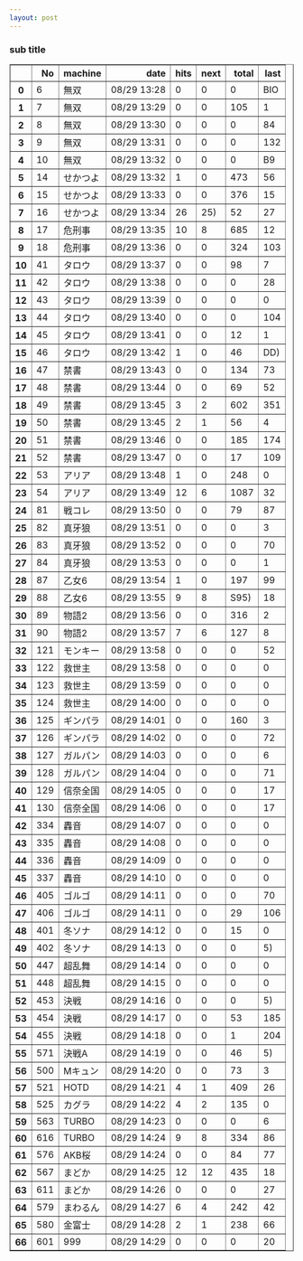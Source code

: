 ```yaml
---
layout: post
---
```


### sub title

<table border="1" class="dataframe">
  <thead>
    <tr style="text-align: right;">
      <th></th>
      <th>No</th>
      <th>machine</th>
      <th>date</th>
      <th>hits</th>
      <th>next</th>
      <th>total</th>
      <th>last</th>
    </tr>
  </thead>
  <tbody>
    <tr>
      <th>0</th>
      <td>6</td>
      <td>無双</td>
      <td>08/29 13:28</td>
      <td>0</td>
      <td>0</td>
      <td>0</td>
      <td>BIO</td>
    </tr>
    <tr>
      <th>1</th>
      <td>7</td>
      <td>無双</td>
      <td>08/29 13:29</td>
      <td>0</td>
      <td>0</td>
      <td>105</td>
      <td>1</td>
    </tr>
    <tr>
      <th>2</th>
      <td>8</td>
      <td>無双</td>
      <td>08/29 13:30</td>
      <td>0</td>
      <td>0</td>
      <td>0</td>
      <td>84</td>
    </tr>
    <tr>
      <th>3</th>
      <td>9</td>
      <td>無双</td>
      <td>08/29 13:31</td>
      <td>0</td>
      <td>0</td>
      <td>0</td>
      <td>132</td>
    </tr>
    <tr>
      <th>4</th>
      <td>10</td>
      <td>無双</td>
      <td>08/29 13:32</td>
      <td>0</td>
      <td>0</td>
      <td>0</td>
      <td>B9</td>
    </tr>
    <tr>
      <th>5</th>
      <td>14</td>
      <td>せかつよ</td>
      <td>08/29 13:32</td>
      <td>1</td>
      <td>0</td>
      <td>473</td>
      <td>56</td>
    </tr>
    <tr>
      <th>6</th>
      <td>15</td>
      <td>せかつよ</td>
      <td>08/29 13:33</td>
      <td>0</td>
      <td>0</td>
      <td>376</td>
      <td>15</td>
    </tr>
    <tr>
      <th>7</th>
      <td>16</td>
      <td>せかつよ</td>
      <td>08/29 13:34</td>
      <td>26</td>
      <td>25)</td>
      <td>52</td>
      <td>27</td>
    </tr>
    <tr>
      <th>8</th>
      <td>17</td>
      <td>危刑事</td>
      <td>08/29 13:35</td>
      <td>10</td>
      <td>8</td>
      <td>685</td>
      <td>12</td>
    </tr>
    <tr>
      <th>9</th>
      <td>18</td>
      <td>危刑事</td>
      <td>08/29 13:36</td>
      <td>0</td>
      <td>0</td>
      <td>324</td>
      <td>103</td>
    </tr>
    <tr>
      <th>10</th>
      <td>41</td>
      <td>タロウ</td>
      <td>08/29 13:37</td>
      <td>0</td>
      <td>0</td>
      <td>98</td>
      <td>7</td>
    </tr>
    <tr>
      <th>11</th>
      <td>42</td>
      <td>タロウ</td>
      <td>08/29 13:38</td>
      <td>0</td>
      <td>0</td>
      <td>0</td>
      <td>28</td>
    </tr>
    <tr>
      <th>12</th>
      <td>43</td>
      <td>タロウ</td>
      <td>08/29 13:39</td>
      <td>0</td>
      <td>0</td>
      <td>0</td>
      <td>0</td>
    </tr>
    <tr>
      <th>13</th>
      <td>44</td>
      <td>タロウ</td>
      <td>08/29 13:40</td>
      <td>0</td>
      <td>0</td>
      <td>0</td>
      <td>104</td>
    </tr>
    <tr>
      <th>14</th>
      <td>45</td>
      <td>タロウ</td>
      <td>08/29 13:41</td>
      <td>0</td>
      <td>0</td>
      <td>12</td>
      <td>1</td>
    </tr>
    <tr>
      <th>15</th>
      <td>46</td>
      <td>タロウ</td>
      <td>08/29 13:42</td>
      <td>1</td>
      <td>0</td>
      <td>46</td>
      <td>DD)</td>
    </tr>
    <tr>
      <th>16</th>
      <td>47</td>
      <td>禁書</td>
      <td>08/29 13:43</td>
      <td>0</td>
      <td>0</td>
      <td>134</td>
      <td>73</td>
    </tr>
    <tr>
      <th>17</th>
      <td>48</td>
      <td>禁書</td>
      <td>08/29 13:44</td>
      <td>0</td>
      <td>0</td>
      <td>69</td>
      <td>52</td>
    </tr>
    <tr>
      <th>18</th>
      <td>49</td>
      <td>禁書</td>
      <td>08/29 13:45</td>
      <td>3</td>
      <td>2</td>
      <td>602</td>
      <td>351</td>
    </tr>
    <tr>
      <th>19</th>
      <td>50</td>
      <td>禁書</td>
      <td>08/29 13:45</td>
      <td>2</td>
      <td>1</td>
      <td>56</td>
      <td>4</td>
    </tr>
    <tr>
      <th>20</th>
      <td>51</td>
      <td>禁書</td>
      <td>08/29 13:46</td>
      <td>0</td>
      <td>0</td>
      <td>185</td>
      <td>174</td>
    </tr>
    <tr>
      <th>21</th>
      <td>52</td>
      <td>禁書</td>
      <td>08/29 13:47</td>
      <td>0</td>
      <td>0</td>
      <td>17</td>
      <td>109</td>
    </tr>
    <tr>
      <th>22</th>
      <td>53</td>
      <td>アリア</td>
      <td>08/29 13:48</td>
      <td>1</td>
      <td>0</td>
      <td>248</td>
      <td>0</td>
    </tr>
    <tr>
      <th>23</th>
      <td>54</td>
      <td>アリア</td>
      <td>08/29 13:49</td>
      <td>12</td>
      <td>6</td>
      <td>1087</td>
      <td>32</td>
    </tr>
    <tr>
      <th>24</th>
      <td>81</td>
      <td>戦コレ</td>
      <td>08/29 13:50</td>
      <td>0</td>
      <td>0</td>
      <td>79</td>
      <td>87</td>
    </tr>
    <tr>
      <th>25</th>
      <td>82</td>
      <td>真牙狼</td>
      <td>08/29 13:51</td>
      <td>0</td>
      <td>0</td>
      <td>0</td>
      <td>3</td>
    </tr>
    <tr>
      <th>26</th>
      <td>83</td>
      <td>真牙狼</td>
      <td>08/29 13:52</td>
      <td>0</td>
      <td>0</td>
      <td>0</td>
      <td>70</td>
    </tr>
    <tr>
      <th>27</th>
      <td>84</td>
      <td>真牙狼</td>
      <td>08/29 13:53</td>
      <td>0</td>
      <td>0</td>
      <td>0</td>
      <td>1</td>
    </tr>
    <tr>
      <th>28</th>
      <td>87</td>
      <td>乙女6</td>
      <td>08/29 13:54</td>
      <td>1</td>
      <td>0</td>
      <td>197</td>
      <td>99</td>
    </tr>
    <tr>
      <th>29</th>
      <td>88</td>
      <td>乙女6</td>
      <td>08/29 13:55</td>
      <td>9</td>
      <td>8</td>
      <td>S95)</td>
      <td>18</td>
    </tr>
    <tr>
      <th>30</th>
      <td>89</td>
      <td>物語2</td>
      <td>08/29 13:56</td>
      <td>0</td>
      <td>0</td>
      <td>316</td>
      <td>2</td>
    </tr>
    <tr>
      <th>31</th>
      <td>90</td>
      <td>物語2</td>
      <td>08/29 13:57</td>
      <td>7</td>
      <td>6</td>
      <td>127</td>
      <td>8</td>
    </tr>
    <tr>
      <th>32</th>
      <td>121</td>
      <td>モンキー</td>
      <td>08/29 13:58</td>
      <td>0</td>
      <td>0</td>
      <td>0</td>
      <td>52</td>
    </tr>
    <tr>
      <th>33</th>
      <td>122</td>
      <td>救世主</td>
      <td>08/29 13:58</td>
      <td>0</td>
      <td>0</td>
      <td>0</td>
      <td>0</td>
    </tr>
    <tr>
      <th>34</th>
      <td>123</td>
      <td>救世主</td>
      <td>08/29 13:59</td>
      <td>0</td>
      <td>0</td>
      <td>0</td>
      <td>0</td>
    </tr>
    <tr>
      <th>35</th>
      <td>124</td>
      <td>救世主</td>
      <td>08/29 14:00</td>
      <td>0</td>
      <td>0</td>
      <td>0</td>
      <td>0</td>
    </tr>
    <tr>
      <th>36</th>
      <td>125</td>
      <td>ギンパラ</td>
      <td>08/29 14:01</td>
      <td>0</td>
      <td>0</td>
      <td>160</td>
      <td>3</td>
    </tr>
    <tr>
      <th>37</th>
      <td>126</td>
      <td>ギンパラ</td>
      <td>08/29 14:02</td>
      <td>0</td>
      <td>0</td>
      <td>0</td>
      <td>72</td>
    </tr>
    <tr>
      <th>38</th>
      <td>127</td>
      <td>ガルパン</td>
      <td>08/29 14:03</td>
      <td>0</td>
      <td>0</td>
      <td>0</td>
      <td>6</td>
    </tr>
    <tr>
      <th>39</th>
      <td>128</td>
      <td>ガルパン</td>
      <td>08/29 14:04</td>
      <td>0</td>
      <td>0</td>
      <td>0</td>
      <td>71</td>
    </tr>
    <tr>
      <th>40</th>
      <td>129</td>
      <td>信奈全国</td>
      <td>08/29 14:05</td>
      <td>0</td>
      <td>0</td>
      <td>0</td>
      <td>17</td>
    </tr>
    <tr>
      <th>41</th>
      <td>130</td>
      <td>信奈全国</td>
      <td>08/29 14:06</td>
      <td>0</td>
      <td>0</td>
      <td>0</td>
      <td>17</td>
    </tr>
    <tr>
      <th>42</th>
      <td>334</td>
      <td>轟音</td>
      <td>08/29 14:07</td>
      <td>0</td>
      <td>0</td>
      <td>0</td>
      <td>0</td>
    </tr>
    <tr>
      <th>43</th>
      <td>335</td>
      <td>轟音</td>
      <td>08/29 14:08</td>
      <td>0</td>
      <td>0</td>
      <td>0</td>
      <td>0</td>
    </tr>
    <tr>
      <th>44</th>
      <td>336</td>
      <td>轟音</td>
      <td>08/29 14:09</td>
      <td>0</td>
      <td>0</td>
      <td>0</td>
      <td>0</td>
    </tr>
    <tr>
      <th>45</th>
      <td>337</td>
      <td>轟音</td>
      <td>08/29 14:10</td>
      <td>0</td>
      <td>0</td>
      <td>0</td>
      <td>0</td>
    </tr>
    <tr>
      <th>46</th>
      <td>405</td>
      <td>ゴルゴ</td>
      <td>08/29 14:11</td>
      <td>0</td>
      <td>0</td>
      <td>0</td>
      <td>70</td>
    </tr>
    <tr>
      <th>47</th>
      <td>406</td>
      <td>ゴルゴ</td>
      <td>08/29 14:11</td>
      <td>0</td>
      <td>0</td>
      <td>29</td>
      <td>106</td>
    </tr>
    <tr>
      <th>48</th>
      <td>401</td>
      <td>冬ソナ</td>
      <td>08/29 14:12</td>
      <td>0</td>
      <td>0</td>
      <td>15</td>
      <td>0</td>
    </tr>
    <tr>
      <th>49</th>
      <td>402</td>
      <td>冬ソナ</td>
      <td>08/29 14:13</td>
      <td>0</td>
      <td>0</td>
      <td>0</td>
      <td>5)</td>
    </tr>
    <tr>
      <th>50</th>
      <td>447</td>
      <td>超乱舞</td>
      <td>08/29 14:14</td>
      <td>0</td>
      <td>0</td>
      <td>0</td>
      <td>0</td>
    </tr>
    <tr>
      <th>51</th>
      <td>448</td>
      <td>超乱舞</td>
      <td>08/29 14:15</td>
      <td>0</td>
      <td>0</td>
      <td>0</td>
      <td>0</td>
    </tr>
    <tr>
      <th>52</th>
      <td>453</td>
      <td>決戦</td>
      <td>08/29 14:16</td>
      <td>0</td>
      <td>0</td>
      <td>0</td>
      <td>5)</td>
    </tr>
    <tr>
      <th>53</th>
      <td>454</td>
      <td>決戦</td>
      <td>08/29 14:17</td>
      <td>0</td>
      <td>0</td>
      <td>53</td>
      <td>185</td>
    </tr>
    <tr>
      <th>54</th>
      <td>455</td>
      <td>決戦</td>
      <td>08/29 14:18</td>
      <td>0</td>
      <td>0</td>
      <td>1</td>
      <td>204</td>
    </tr>
    <tr>
      <th>55</th>
      <td>571</td>
      <td>決戦A</td>
      <td>08/29 14:19</td>
      <td>0</td>
      <td>0</td>
      <td>46</td>
      <td>5)</td>
    </tr>
    <tr>
      <th>56</th>
      <td>500</td>
      <td>Mキュン</td>
      <td>08/29 14:20</td>
      <td>0</td>
      <td>0</td>
      <td>73</td>
      <td>3</td>
    </tr>
    <tr>
      <th>57</th>
      <td>521</td>
      <td>HOTD</td>
      <td>08/29 14:21</td>
      <td>4</td>
      <td>1</td>
      <td>409</td>
      <td>26</td>
    </tr>
    <tr>
      <th>58</th>
      <td>525</td>
      <td>カグラ</td>
      <td>08/29 14:22</td>
      <td>4</td>
      <td>2</td>
      <td>135</td>
      <td>0</td>
    </tr>
    <tr>
      <th>59</th>
      <td>563</td>
      <td>TURBO</td>
      <td>08/29 14:23</td>
      <td>0</td>
      <td>0</td>
      <td>0</td>
      <td>6</td>
    </tr>
    <tr>
      <th>60</th>
      <td>616</td>
      <td>TURBO</td>
      <td>08/29 14:24</td>
      <td>9</td>
      <td>8</td>
      <td>334</td>
      <td>86</td>
    </tr>
    <tr>
      <th>61</th>
      <td>576</td>
      <td>AKB桜</td>
      <td>08/29 14:24</td>
      <td>0</td>
      <td>0</td>
      <td>84</td>
      <td>77</td>
    </tr>
    <tr>
      <th>62</th>
      <td>567</td>
      <td>まどか</td>
      <td>08/29 14:25</td>
      <td>12</td>
      <td>12</td>
      <td>435</td>
      <td>18</td>
    </tr>
    <tr>
      <th>63</th>
      <td>611</td>
      <td>まどか</td>
      <td>08/29 14:26</td>
      <td>0</td>
      <td>0</td>
      <td>0</td>
      <td>27</td>
    </tr>
    <tr>
      <th>64</th>
      <td>579</td>
      <td>まわるん</td>
      <td>08/29 14:27</td>
      <td>6</td>
      <td>4</td>
      <td>242</td>
      <td>42</td>
    </tr>
    <tr>
      <th>65</th>
      <td>580</td>
      <td>金富士</td>
      <td>08/29 14:28</td>
      <td>2</td>
      <td>1</td>
      <td>238</td>
      <td>66</td>
    </tr>
    <tr>
      <th>66</th>
      <td>601</td>
      <td>999</td>
      <td>08/29 14:29</td>
      <td>0</td>
      <td>0</td>
      <td>0</td>
      <td>20</td>
    </tr>
  </tbody>
</table>

